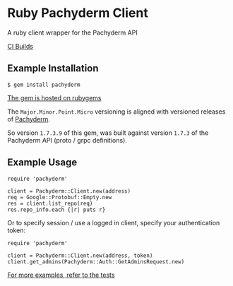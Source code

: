 # Ruby Pachyderm Client


A ruby client wrapper for the Pachyderm API

[CI Builds](https://travis-ci.org/pachyderm/ruby-pachyderm/builds)

## Example Installation

```
$ gem install pachyderm
```

[The gem is hosted on rubygems](https://rubygems.org/gems/pachyderm)

The `Major.Minor.Point.Micro` versioning is aligned with versioned releases of [Pachyderm](http://github.com/pachyderm/pachyderm/releases).

So version `1.7.3.9` of this gem, was built against version `1.7.3` of the Pachyderm API (proto / grpc definitions).

## Example Usage

```
require 'pachyderm'

client = Pachyderm::Client.new(address)
req = Google::Protobuf::Empty.new
res = client.list_repo(req)
res.repo_info.each {|r| puts r}

```

Or to specify session / use a logged in client, specify your authentication token:

```
require 'pachyderm'

client = Pachyderm::Client.new(address, token)
client.get_admins(Pachyderm::Auth::GetAdminsRequest.new)
```

[For more examples, refer to the tests](./test/test.rb)

